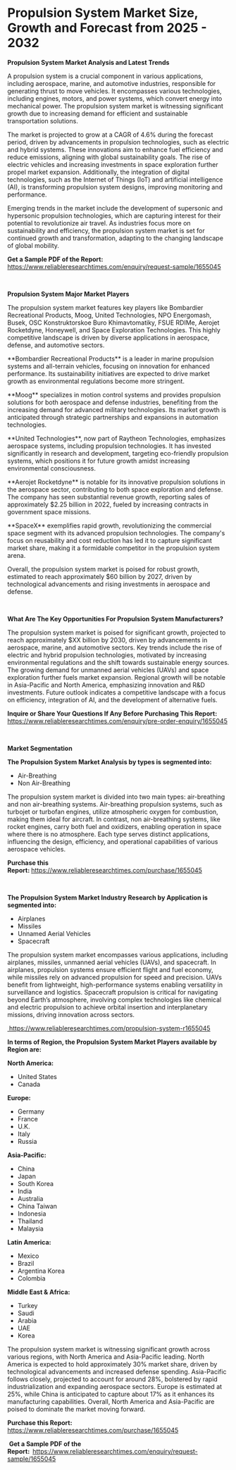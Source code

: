 <p><h1>Propulsion System Market Size, Growth and Forecast from 2025 - 2032</h1></p><p><strong>Propulsion System Market Analysis and Latest Trends</strong></p>
<p><p>A propulsion system is a crucial component in various applications, including aerospace, marine, and automotive industries, responsible for generating thrust to move vehicles. It encompasses various technologies, including engines, motors, and power systems, which convert energy into mechanical power. The propulsion system market is witnessing significant growth due to increasing demand for efficient and sustainable transportation solutions.</p><p>The market is projected to grow at a CAGR of 4.6% during the forecast period, driven by advancements in propulsion technologies, such as electric and hybrid systems. These innovations aim to enhance fuel efficiency and reduce emissions, aligning with global sustainability goals. The rise of electric vehicles and increasing investments in space exploration further propel market expansion. Additionally, the integration of digital technologies, such as the Internet of Things (IoT) and artificial intelligence (AI), is transforming propulsion system designs, improving monitoring and performance.</p><p>Emerging trends in the market include the development of supersonic and hypersonic propulsion technologies, which are capturing interest for their potential to revolutionize air travel. As industries focus more on sustainability and efficiency, the propulsion system market is set for continued growth and transformation, adapting to the changing landscape of global mobility.</p></p>
<p><strong>Get a Sample PDF of the Report:&nbsp;</strong> <a href="https://www.reliableresearchtimes.com/enquiry/request-sample/1655045?utm_campaign=3366&utm_medium=2&utm_source=Github&utm_content=ia&utm_term=18042025&utm_id=propulsion-system">https://www.reliableresearchtimes.com/enquiry/request-sample/1655045</a></p>
<p>&nbsp;</p>
<p><strong>Propulsion System Major Market Players</strong></p>
<p><p>The propulsion system market features key players like Bombardier Recreational Products, Moog, United Technologies, NPO Energomash, Busek, OSC Konstruktorskoe Buro Khimavtomatiky, FSUE RDIMe, Aerojet Rocketdyne, Honeywell, and Space Exploration Technologies. This highly competitive landscape is driven by diverse applications in aerospace, defense, and automotive sectors.</p><p>**Bombardier Recreational Products** is a leader in marine propulsion systems and all-terrain vehicles, focusing on innovation for enhanced performance. Its sustainability initiatives are expected to drive market growth as environmental regulations become more stringent. </p><p>**Moog** specializes in motion control systems and provides propulsion solutions for both aerospace and defense industries, benefiting from the increasing demand for advanced military technologies. Its market growth is anticipated through strategic partnerships and expansions in automation technologies.</p><p>**United Technologies**, now part of Raytheon Technologies, emphasizes aerospace systems, including propulsion technologies. It has invested significantly in research and development, targeting eco-friendly propulsion systems, which positions it for future growth amidst increasing environmental consciousness.</p><p>**Aerojet Rocketdyne** is notable for its innovative propulsion solutions in the aerospace sector, contributing to both space exploration and defense. The company has seen substantial revenue growth, reporting sales of approximately $2.25 billion in 2022, fueled by increasing contracts in government space missions.</p><p>**SpaceX** exemplifies rapid growth, revolutionizing the commercial space segment with its advanced propulsion technologies. The company's focus on reusability and cost reduction has led it to capture significant market share, making it a formidable competitor in the propulsion system arena.</p><p>Overall, the propulsion system market is poised for robust growth, estimated to reach approximately $60 billion by 2027, driven by technological advancements and rising investments in aerospace and defense.</p></p>
<p>&nbsp;</p>
<p><strong>What Are The Key Opportunities For Propulsion System Manufacturers?</strong></p>
<p><p>The propulsion system market is poised for significant growth, projected to reach approximately $XX billion by 2030, driven by advancements in aerospace, marine, and automotive sectors. Key trends include the rise of electric and hybrid propulsion technologies, motivated by increasing environmental regulations and the shift towards sustainable energy sources. The growing demand for unmanned aerial vehicles (UAVs) and space exploration further fuels market expansion. Regional growth will be notable in Asia-Pacific and North America, emphasizing innovation and R&D investments. Future outlook indicates a competitive landscape with a focus on efficiency, integration of AI, and the development of alternative fuels.</p></p>
<p><strong>Inquire or Share Your Questions If Any Before Purchasing This Report:</strong> <a href="https://www.reliableresearchtimes.com/enquiry/pre-order-enquiry/1655045?utm_campaign=3366&utm_medium=2&utm_source=Github&utm_content=ia&utm_term=18042025&utm_id=propulsion-system">https://www.reliableresearchtimes.com/enquiry/pre-order-enquiry/1655045</a></p>
<p>&nbsp;</p>
<p><strong>Market Segmentation</strong></p>
<p><strong>The Propulsion System Market Analysis by types is segmented into:</strong></p>
<p><ul><li>Air-Breathing</li><li>Non Air-Breathing</li></ul></p>
<p><p>The propulsion system market is divided into two main types: air-breathing and non air-breathing systems. Air-breathing propulsion systems, such as turbojet or turbofan engines, utilize atmospheric oxygen for combustion, making them ideal for aircraft. In contrast, non air-breathing systems, like rocket engines, carry both fuel and oxidizers, enabling operation in space where there is no atmosphere. Each type serves distinct applications, influencing the design, efficiency, and operational capabilities of various aerospace vehicles.</p></p>
<p><strong>Purchase this Report:&nbsp;</strong><a href="https://www.reliableresearchtimes.com/purchase/1655045?utm_campaign=3366&utm_medium=2&utm_source=Github&utm_content=ia&utm_term=18042025&utm_id=propulsion-system">https://www.reliableresearchtimes.com/purchase/1655045</a></p>
<p>&nbsp;</p>
<p><strong>The Propulsion System Market Industry Research by Application is segmented into:</strong></p>
<p><ul><li>Airplanes</li><li>Missiles</li><li>Unnamed Aerial Vehicles</li><li>Spacecraft</li></ul></p>
<p><p>The propulsion system market encompasses various applications, including airplanes, missiles, unmanned aerial vehicles (UAVs), and spacecraft. In airplanes, propulsion systems ensure efficient flight and fuel economy, while missiles rely on advanced propulsion for speed and precision. UAVs benefit from lightweight, high-performance systems enabling versatility in surveillance and logistics. Spacecraft propulsion is critical for navigating beyond Earth’s atmosphere, involving complex technologies like chemical and electric propulsion to achieve orbital insertion and interplanetary missions, driving innovation across sectors.</p></p>
<p><a href="https://www.reliableresearchtimes.com/propulsion-system-r1655045?utm_campaign=3366&utm_medium=2&utm_source=Github&utm_content=ia&utm_term=18042025&utm_id=propulsion-system">&nbsp;https://www.reliableresearchtimes.com/propulsion-system-r1655045</a></p>
<p><strong>In terms of Region, the Propulsion System Market Players available by Region are:</strong></p>
<p>
    <p> <strong> North America: </strong>
        <ul>
            <li>United States</li>
            <li>Canada</li>
        </ul>
        </p> 
    <p> <strong> Europe: </strong>
        <ul>
            <li>Germany</li>
            <li>France</li>
            <li>U.K.</li>
            <li>Italy</li>
            <li>Russia</li>
        </ul>
        </p> 
    <p> <strong> Asia-Pacific: </strong>
        <ul>
            <li>China</li>
            <li>Japan</li>
            <li>South Korea</li>
            <li>India</li>
            <li>Australia</li>
            <li>China Taiwan</li>
            <li>Indonesia</li>
            <li>Thailand</li>
            <li>Malaysia</li>
        </ul>
        </p> 
    <p> <strong> Latin America: </strong>
        <ul>
            <li>Mexico</li>
            <li>Brazil</li>
            <li>Argentina Korea</li>
            <li>Colombia</li>
        </ul>
        </p> 
    <p> <strong> Middle East & Africa: </strong>
        <ul>
            <li>Turkey</li>
            <li>Saudi</li>
            <li>Arabia</li>
            <li>UAE</li>
            <li>Korea</li>
        </ul>
    </p>
    </p>
<p><p>The propulsion system market is witnessing significant growth across various regions, with North America and Asia-Pacific leading. North America is expected to hold approximately 30% market share, driven by technological advancements and increased defense spending. Asia-Pacific follows closely, projected to account for around 28%, bolstered by rapid industrialization and expanding aerospace sectors. Europe is estimated at 25%, while China is anticipated to capture about 17% as it enhances its manufacturing capabilities. Overall, North America and Asia-Pacific are poised to dominate the market moving forward.</p></p>
<p><strong>Purchase this Report: </strong><a href="https://www.reliableresearchtimes.com/purchase/1655045?utm_campaign=3366&utm_medium=2&utm_source=Github&utm_content=ia&utm_term=18042025&utm_id=propulsion-system">https://www.reliableresearchtimes.com/purchase/1655045</a></p>
<p>&nbsp;<strong>Get a Sample PDF of the Report:&nbsp;&nbsp;</strong><a href="https://www.reliableresearchtimes.com/enquiry/request-sample/1655045?utm_campaign=3366&utm_medium=2&utm_source=Github&utm_content=ia&utm_term=18042025&utm_id=propulsion-system">https://www.reliableresearchtimes.com/enquiry/request-sample/1655045</a></p>
<p><strong></strong></p>
<p><p></p><p></p><p></p></p>